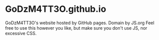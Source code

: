# GoDzM4TT3O.github.io
GoDzM4TT3O's website hosted by GitHub pages. Domain by JS.org
Feel free to use this however you like, but make sure you don't 
use JS, nor excessive CSS.
